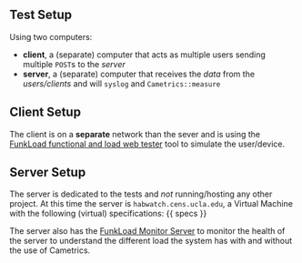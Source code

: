 Test Setup
----------
Using two computers:
 - **client**, a (separate) computer that acts as multiple users sending multiple `POST`s to the *server*
 - **server**, a (separate) computer that receives the *data* from the *users/clients* and will `syslog` and `Cametrics::measure`

Client Setup
------------
The client is on a **separate** network than the sever and is using the [FunkLoad functional and load web tester](http://funkload.nuxeo.org/ "FunkLoad") tool to simulate the user/device.

Server Setup
------------
The server is dedicated to the tests and *not* running/hosting any other project. At this time the server is `habwatch.cens.ucla.edu`, a Virtual Machine with the following (virtual) specifications:
{{ specs }}

The server also has the [FunkLoad Monitor Server](http://funkload.nuxeo.org/#monitor-server "Monitor Server") to monitor the health of the server to understand the different load the system has with and without the use of Cametrics.
